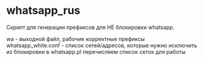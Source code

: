 # whatsapp_rus
Скрипт для генерации префиксов для НЕ блокировки whatsapp.

wa - выходной файл, рабочие корректные префиксы
whatsapp_white.conf - список сетей/адресов, которые нужно исключить из блокировки
в whatsapp.pl перечисляем список сеток для работы
